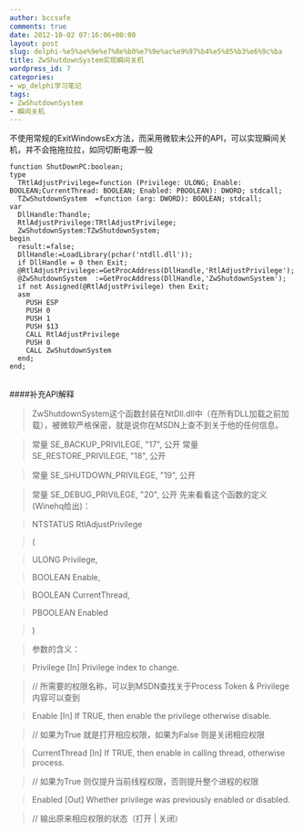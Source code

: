 ```yaml
---
author: bccsafe
comments: true
date: 2012-10-02 07:16:06+00:00
layout: post
slug: delphi-%e5%ae%9e%e7%8e%b0%e7%9e%ac%e9%97%b4%e5%85%b3%e6%9c%ba
title: ZwShutdownSystem实现瞬间关机
wordpress_id: 7
categories:
- wp_delphi学习笔记
tags:
- ZwShutdownSystem
- 瞬间关机
---
```


不使用常规的ExitWindowsEx方法，而采用微软未公开的API，可以实现瞬间关机，并不会拖拖拉拉，如同切断电源一般

``` delphi    
function ShutDownPC:boolean;
type
  TRtlAdjustPrivilege=function (Privilege: ULONG; Enable: BOOLEAN;CurrentThread: BOOLEAN; Enabled: PBOOLEAN): DWORD; stdcall;
  TZwShutdownSystem  =function (arg: DWORD): BOOLEAN; stdcall;
var
  DllHandle:Thandle;
  RtlAdjustPrivilege:TRtlAdjustPrivilege;
  ZwShutdownSystem:TZwShutdownSystem;
begin
  result:=false;
  DllHandle:=LoadLibrary(pchar('ntdll.dll'));
  if DllHandle = 0 then Exit;
  @RtlAdjustPrivilege:=GetProcAddress(DllHandle,'RtlAdjustPrivilege');
  @ZwShutdownSystem  :=GetProcAddress(DllHandle,'ZwShutdownSystem');
  if not Assigned(@RtlAdjustPrivilege) then Exit;
  asm
    PUSH ESP
    PUSH 0
    PUSH 1
    PUSH $13
    CALL RtlAdjustPrivilege
    PUSH 0
    CALL ZwShutdownSystem
  end;
end;  
``` 
</br>
####补充API解释 


>	ZwShutdownSystem这个函数封装在NtDll.dll中（在所有DLL加载之前加载），被微软严格保密，就是说你在MSDN上查不到关于他的任何信息。

>	常量 SE_BACKUP_PRIVILEGE, "17", 公开
>	常量 SE_RESTORE_PRIVILEGE, "18", 公开

>	常量 SE_SHUTDOWN_PRIVILEGE, "19", 公开

>	常量 SE_DEBUG_PRIVILEGE, "20", 公开
>	先来看看这个函数的定义(Winehq给出)：

>	NTSTATUS RtlAdjustPrivilege

>	(

>	ULONG Privilege,

>	BOOLEAN Enable,

>	BOOLEAN CurrentThread,

>	PBOOLEAN Enabled

>	)

>	参数的含义：

>	Privilege [In] Privilege index to change.  

>	// 所需要的权限名称，可以到MSDN查找关于Process Token & Privilege内容可以查到

>	Enable [In] If TRUE, then enable the privilege otherwise disable. 

>	// 如果为True 就是打开相应权限，如果为False 则是关闭相应权限

>	CurrentThread [In] If TRUE, then enable in calling thread, otherwise process. 

>	// 如果为True 则仅提升当前线程权限，否则提升整个进程的权限

>	Enabled [Out] Whether privilege was previously enabled or disabled.

>	// 输出原来相应权限的状态（打开 | 关闭）</blockquote>
